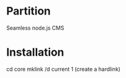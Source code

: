 Partition
=========

Seamless node.js CMS

Installation
============

cd core
mklink /d current 1 (create a hardlink)
